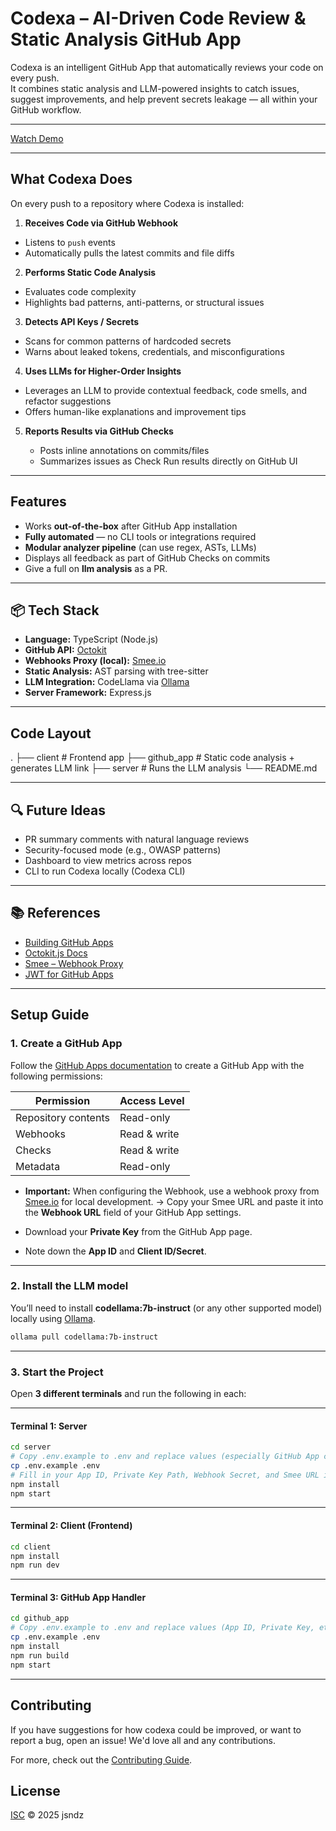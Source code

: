# Codexa – AI-Driven Code Review & Static Analysis GitHub App

Codexa is an intelligent GitHub App that automatically reviews your code on every push.  
It combines static analysis and LLM-powered insights to catch issues, suggest improvements, and help prevent secrets leakage — all within your GitHub workflow.

---

[Watch Demo](/public/video.mp4)

---

## What Codexa Does

On every push to a repository where Codexa is installed:

1.  **Receives Code via GitHub Webhook**

- Listens to `push` events
- Automatically pulls the latest commits and file diffs

2.  **Performs Static Code Analysis**

- Evaluates code complexity
- Highlights bad patterns, anti-patterns, or structural issues

3.  **Detects API Keys / Secrets**

- Scans for common patterns of hardcoded secrets
- Warns about leaked tokens, credentials, and misconfigurations

4.  **Uses LLMs for Higher-Order Insights**

- Leverages an LLM to provide contextual feedback, code smells, and refactor suggestions
- Offers human-like explanations and improvement tips

5. **Reports Results via GitHub Checks**

   - Posts inline annotations on commits/files
   - Summarizes issues as Check Run results directly on GitHub UI

---

## Features

- Works **out-of-the-box** after GitHub App installation
- **Fully automated** — no CLI tools or integrations required
- **Modular analyzer pipeline** (can use regex, ASTs, LLMs)
- Displays all feedback as part of GitHub Checks on commits
- Give a full on **llm analysis** as a PR.

---

## 📦 Tech Stack

- **Language:** TypeScript (Node.js)
- **GitHub API:** [Octokit](https://github.com/octokit/octokit.js)
- **Webhooks Proxy (local):** [Smee.io](https://smee.io/)
- **Static Analysis:** AST parsing with tree-sitter
- **LLM Integration:** CodeLlama via [Ollama](https://ollama.com/)
- **Server Framework:** Express.js

---

## Code Layout

.
├── client # Frontend app
├── github_app # Static code analysis + generates LLM link
├── server # Runs the LLM analysis
└── README.md

---

## 🔍 Future Ideas

- PR summary comments with natural language reviews
- Security-focused mode (e.g., OWASP patterns)
- Dashboard to view metrics across repos
- CLI to run Codexa locally (Codexa CLI)

---

## 📚 References

- [Building GitHub Apps](https://docs.github.com/en/apps)
- [Octokit.js Docs](https://octokit.github.io/rest.js/)
- [Smee – Webhook Proxy](https://smee.io/)
- [JWT for GitHub Apps](https://docs.github.com/en/apps/creating-github-apps/authenticating-with-a-github-app)

---

## Setup Guide

### 1. Create a GitHub App

Follow the [GitHub Apps documentation](https://docs.github.com/en/apps/creating-github-apps/about-creating-github-apps/about-creating-github-apps) to create a GitHub App with the following permissions:

| Permission          | Access Level |
| ------------------- | ------------ |
| Repository contents | Read-only    |
| Webhooks            | Read & write |
| Checks              | Read & write |
| Metadata            | Read-only    |

- **Important:** When configuring the Webhook, use a webhook proxy from [Smee.io](https://smee.io/) for local development.
  → Copy your Smee URL and paste it into the **Webhook URL** field of your GitHub App settings.

- Download your **Private Key** from the GitHub App page.

- Note down the **App ID** and **Client ID/Secret**.

---

### 2. Install the LLM model

You’ll need to install **codellama:7b-instruct** (or any other supported model) locally using [Ollama](https://ollama.com/).

```bash
ollama pull codellama:7b-instruct
```

---

### 3. Start the Project

Open **3 different terminals** and run the following in each:

---

#### Terminal 1: Server

```bash
cd server
# Copy .env.example to .env and replace values (especially GitHub App credentials, Ollama endpoint, etc.)
cp .env.example .env
# Fill in your App ID, Private Key Path, Webhook Secret, and Smee URL in the .env file
npm install
npm start
```

---

#### Terminal 2: Client (Frontend)

```bash
cd client
npm install
npm run dev
```

---

#### Terminal 3: GitHub App Handler

```bash
cd github_app
# Copy .env.example to .env and replace values (App ID, Private Key, etc.)
cp .env.example .env
npm install
npm run build
npm start
```

---

## Contributing

If you have suggestions for how codexa could be improved, or want to report a bug, open an issue! We'd love all and any contributions.

For more, check out the [Contributing Guide](CONTRIBUTING.md).

## License

[ISC](LICENSE) © 2025 jsndz
